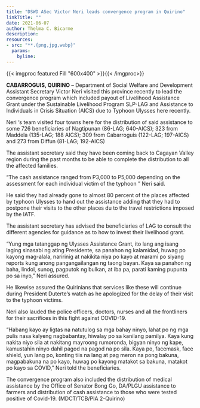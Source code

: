 ```yaml
---
title: "DSWD ASec Victor Neri leads convergence program in Quirino"
linkTitle: ""
date: 2021-06-07
author: Thelma C. Bicarme
description:
resources:
- src: "**.{png,jpg,webp}"
  params:
    byline: 
---
```

{{< imgproc featured Fill "600x400" >}}{{< /imgproc>}}

**CABARROGUIS, QUIRINO** –  Department of Social Welfare and Development Assistant Secretary Victor Neri  visited this province recently to lead the convergence program which included payout of Livelihood Assistance Grant under the Sustainable Livelihood Program SLP-LAG and Assistance to Individuals in Crisis Situation (AICS) due to Typhoon Ulysses here recently.

Neri ‘s team  visited four towns here for the distribution of said assistance to some 726 beneficiaries of Nagtipunan (86-LAG; 640-AICS);  323 from Maddela (135-LAG; 188 AICS); 309 from Cabarroguis (122-LAG; 197-AICS) and 273 from Diffun (81-LAG;  192-AICS)

The assistant secretary said they have  been coming back to Cagayan Valley region during the past months to be able to complete the distribution to all  the affected families.

“The cash assistance ranged from P3,000 to P5,000 depending on the assessment for each individual victim of the  typhoon ” Neri said.

He said they had already gone to almost 80 percent of the places affected by  typhoon Ulysses to hand out the assistance adding that they had to postpone their visits to the other places du to the travel restrictions imposed by the IATF.

The assistant secretary has advised the beneficiaries of LAG to consult the different agencies for guidance as to how to invest their livelihood grant.

“Yung mga tatanggap ng Ulysses Assistance Grant, ito lang ang isang laging sinasabi ng ating Presidente,  sa panahon ng kalamidad, huwag po kayong mag-alala, naririnig at nakikita niya po kayo at  marami po siyang reports kung anong pangangailangan ng taong bayan. Kaya  sa panahon ng baha, lindol, sunog, pagputok ng bulkan,  at iba pa, parati kaming pupunta po sa inyo,” Neri assured.

He likewise assured the Quirinians that services like these will continue during President Duterte’s watch as he apologized for the delay of their visit to the typhoon victims.

Neri also lauded the police officers, doctors, nurses and all the  frontliners for their sacrifices in this fight against COVID-19.

“Habang kayo ay ligtas na natutulog sa mga bahay ninyo, lahat po ng mga pulis nasa kalyeng nagbabantay, hiwalay po sa kanilang pamilya. Kaya kung nakita niyo sila at nakitang mayroong rumoronda,  bigyan ninyo ng kape, kamustahin ninyo dahil pagod na pagod na po sila. Kaya po,  facemask, face shield, yun lang po, konting tiis na lang at pag meron na pong bakuna, magpabakuna na po kayo, huwag po kayong matakot sa bakuna, matakot po kayo sa COVID,” Neri told the beneficiaries.

The convergence program also included the distribution of medical assistance by the Office of Senator Bong Go, DA/PLGU assistance to farmers and distribution of cash assistance to those who were tested positive of Covid-19. (MDCT/TCB/PIA 2-Quirino)
